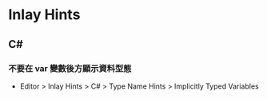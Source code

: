 # Inlay Hints

## C#

### 不要在 var 變數後方顯示資料型態

- Editor > Inlay Hints > C# > Type Name Hints > Implicitly Typed Variables
